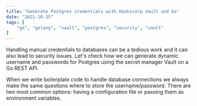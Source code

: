 ```yaml
---
title: "Generate Postgres credentials with Hashicorp Vault and Go"
date: "2021-10-15"
tags: [
    "go", "golang", "vault", "postgres", "security", "vault"
]
---
```


Handling manual credentials to databases can be a tedious work and it can also lead to security issues. Let's check how we can generate dynamic username and passwords for Postgres using the secret manager Vault on a Go REST API.
<!--more-->

When we write boilerplate code to handle database connections we always make the same questions where to store the username/password. There are two most common options: having a configuration file or passing them as environment variables.
